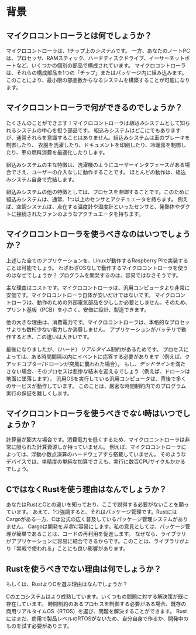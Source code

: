 <!-- # Background -->

# 背景

<!-- ## What's a microcontroller? -->

## マイクロコントローラとは何でしょうか？

<!-- 
A microcontroller is a *system* on a chip. Whereas your laptop is made up of several discrete
components: a processor, RAM sticks, a hard drive, an ethernet port, etc.; a microcontroller has all
those components built into a single "chip" or package. This makes it possible to build systems with
minimal part count.
 -->

マイクロコントローラは、1チップ上の*システム*です。
一方、あなたのノートPCは、プロセッサ、RAMスティック、ハードディスクドライブ、イーサーネットポートなど、いくつかの個別の部品で構成されています。
マイクロコントローラは、それらの構成部品を1つの「チップ」またはパッケージ内に組み込みます。
このことにより、最小限の部品数からなるシステムを構築することが可能になります。

<!-- ## What can you do with a microcontroller? -->

## マイクロコントローラで何ができるのでしょうか？

<!-- 
Lots of things! Microcontrollers are the central part of systems known as *embedded* systems. These
systems are everywhere but you don't usually notice them. These systems control the brakes of your
car, wash your clothes, print your documents, keep you warm, keep you cool, optimize the fuel
consumption of your car, etc.
 -->

たくさんのことができます！マイクロコントローラは*組込み*システムとして知られるシステムの中心を担う部品です。
組込みシステムはどこにでもありますが、通常それらを意識することはありません。組込みシステムは車のブレーキを制御したり、
衣服を洗濯したり、ドキュメントを印刷したり、冷暖房を制御したり、車の燃料消費を最適化したりします。

<!-- 
The main trait of these systems is that they operate without user intervention even if they expose a
user interface like a washing machine does; most of their operation is done on their own.
 -->

組込みシステムの主な特徴は、洗濯機のようにユーザーインタフェースがある場合でさえ、ユーザーの介入なしに動作することです。
ほとんどの動作は、組込みシステム自身で完結します。

<!-- 
The other common trait of these systems is that they *control* a process. And for that these systems
usually have one or more sensors and one or more actuators. For example, an HVAC system has several
sensors, thermometers and humidity sensors spread across some area, and several actuators as well,
heating elements and fans connected to ducts.
 -->

組込みシステムの他の特徴としては、プロセスを*制御*することです。このために組込みシステムは、通常、1つ以上のセンサとアクチュエータを持ちます。
例えば、空調システムは、点在する温度計や湿度計といったセンサと、発熱体やダクトに接続されたファンのようなアクチュエータを持ちます。

<!-- ## When should I use a microcontroller? -->

## マイクロコントローラを使うべきなのはいつでしょうか？

<!-- 
All these application I've mentioned, you can probably implement with a Raspberry Pi, a computer
that runs Linux. Why should I bother with a microcontroller that operates without an OS? Sounds like
it would be harder to develop a program.
 -->

上述した全てのアプリケーションを、Linuxが動作するRaspberry Piで実装することは可能でしょう。
わざわざOSなしで動作するマイクロコントローラを使うのはなぜでしょうか？
プログラムを開発するのは、容易ではなさそうです。

<!-- 
The main reason is cost. A microcontroller is much cheaper than a general purpose computer. Not only
the microcontroller is cheaper; it also requires many fewer external electrical components to
operate. This makes Printed Circuit Boards (PCB) smaller and cheaper to design and manufacture.
 -->

主な理由はコストです。マイクロコントローラは、汎用コンピュータより非常に安価です。マイクロコントローラ自体が安いだけではないです。
マイクロコントローラは、動作のための外部電気部品を少ししか必要としません。そのため、プリント基板（PCB）を小さく、安価に設計、製造できます。

<!-- 
The other big reason is power consumption. A microcontroller consumes orders of magnitude less power
than a full blown processor. If your application will run on batteries that makes a huge difference.
 -->

他の大きな理由は、消費電力です。マイクロコントローラは、本格的なプロセッサよりも数桁少ない電力しか消費しません。
アプリケーションがバッテリで動作するとき、この違いは大きいです。

<!-- 
And last but not least: (hard) *real time* constraints. Some processes require their controllers to
respond to some events within some time interval (e.g. a quadcopter/drone hit by a wind gust). If
this *deadline* is not met, the process could end in catastrophic failure (e.g. the drone crashes to
the ground). A general purpose computer  running a general purpose OS has many services running in
the background. This makes it hard to guarantee execution of a program within tight time constraints.
 -->

最後になりましたが、（ハード）*リアルタイム*制約があるためです。
プロセスによっては、ある時間間隔以内にイベントに応答する必要があります（例えば、クアッドコプター/ドローンが突風に襲われた場合）。
もし、*デッドライン*を満たさない場合、そのプロセスは悲惨な結末を迎えるでしょう（例えば、ドローンは地面に墜落します）。
汎用OSを実行している汎用コンピュータは、背後で多くのサービスが動作しています。
このことは、厳密な時間制約内でのプログラム実行の保証を難しくします。

<!-- ## When should I *not* use a microcontroller? -->

## マイクロコントローラを使うべきで*ない*時はいつでしょうか？

<!-- 
Where heavy computations are involved. To keep their power consumption low, microcontrollers have
very limited computational resources available to them. For example, some microcontrollers don't
even have hardware support for floating point operations. On those devices, performing a simple
addition of single precision numbers can take hundreds of CPU cycles.
 -->

計算量が膨大な場合です。消費電力を低くするため、マイクロコントローラは非常に限られた計算資源しか持っていません。
例えば、マイクロコントローラによっては、浮動小数点演算のハードウェアすら搭載していません。
そのようなデバイスでは、単精度の単純な加算でさえも、実行に数百CPUサイクルかかるでしょう。

<!-- ## Why use Rust and not C? -->

## CではなくRustを使う理由はなんでしょうか？

<!-- 
Hopefully, I don't need to convince you here as you are probably familiar with the language
differences between Rust and C. One point I do want to bring up is package management. C lacks an
official, widely accepted package management solution whereas Rust has Cargo. This makes development
*much* easier. And, IMO, easy package management encourages code reuse because libraries can be
easily integrated into an application which is also a good thing as libraries get more "battle
testing".
 -->

あなたはRustとCとの違いを知っており、ここで説得する必要がないことを願っています。
あえて、1つ強調すると、それはパッケージ管理です。RustにはCargoがある一方、Cは公式の広く普及しているパッケージ管理システムがありません。
Cargoは開発を*非常に*容易にします。私の意見としては、パッケージ管理が簡単であることは、コードの再利用を促進します。
なぜなら、ライブラリがアプリケーションに容易に結合できるからです。このことは、ライブラリがより「実戦で使われる」ことにも良い影響があります。

<!-- ## Why should I not use Rust? -->

## Rustを使うべきでない理由は何でしょうか？

<!-- Or why should I prefer C over Rust? -->

もしくは、RustよりCを選ぶ理由はなんでしょうか？

<!-- 
The C ecosystem is way more mature. Off the shelf solution for several problems already exist. If
you need to control a time sensitive process, you can grab one of the existing commercial Real Time
Operating Systems (RTOS) out there and solve your problem. There are no commercial, production-grade
RTOSes in Rust yet so you would have to either create one yourself or try one of the ones that are
in development.
 -->

Cのエコシステムはより成熟しています。いくつもの問題に対する解決策が既に存在しています。
時間制約のあるプロセスを制御する必要がある場合、既存の商用リアルタイムOS（RTOS）を選び、問題を解決することができます。
Rustにはまだ、商用で製品レベルのRTOSがないため、自分自身で作るか、開発中のものを試す必要があります。
